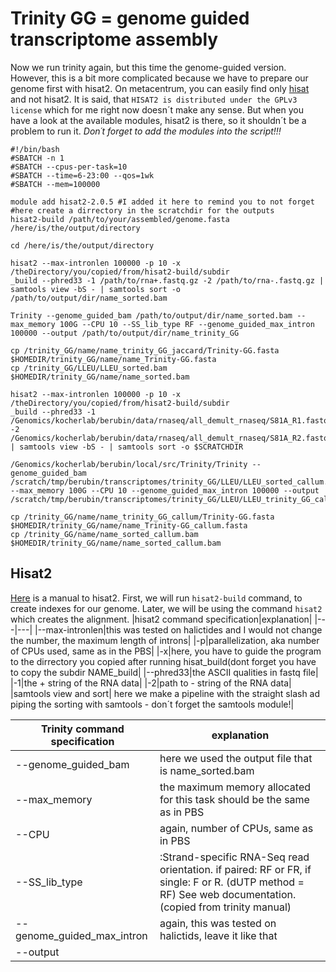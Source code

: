 # Trinity GG = genome guided transcriptome assembly
Now we run trinity again, but this time the genome-guided version. However, this is a bit more complicated because we have to prepare our genome first with hisat2.
On metacentrum, you can easily find only [hisat](https://wiki.metacentrum.cz/wiki/Hisat) and not hisat2. It is said, that `HISAT2 is distributed under the GPLv3 license` which for me right now doesn´t make any sense.
But when you have a look at the available modules, hisat2 is there, so it shouldn´t be a problem to run it. *Don´t forget to add the modules into the script!!!*

```
#!/bin/bash
#SBATCH -n 1
#SBATCH --cpus-per-task=10
#SBATCH --time=6-23:00 --qos=1wk
#SBATCH --mem=100000

module add hisat2-2.0.5 #I added it here to remind you to not forget
#here create a dirrectory in the scratchdir for the outputs
hisat2-build /path/to/your/assembled/genome.fasta /here/is/the/output/directory

cd /here/is/the/output/directory

hisat2 --max-intronlen 100000 -p 10 -x /theDirectory/you/copied/from/hisat2-build/subdir
_build --phred33 -1 /path/to/rna+.fastq.gz -2 /path/to/rna-.fastq.gz | samtools view -bS - | samtools sort -o /path/to/output/dir/name_sorted.bam

Trinity --genome_guided_bam /path/to/output/dir/name_sorted.bam --max_memory 100G --CPU 10 --SS_lib_type RF --genome_guided_max_intron 100000 --output /path/to/output/dir/name_trinity_GG

cp /trinity_GG/name/name_trinity_GG_jaccard/Trinity-GG.fasta $HOMEDIR/trinity_GG/name/name_Trinity-GG.fasta
cp /trinity_GG/LLEU/LLEU_sorted.bam $HOMEDIR/trinity_GG/name/name_sorted.bam

hisat2 --max-intronlen 100000 -p 10 -x /theDirectory/you/copied/from/hisat2-build/subdir
_build --phred33 -1 /Genomics/kocherlab/berubin/data/rnaseq/all_demult_rnaseq/S81A_R1.fastq.gz -2 /Genomics/kocherlab/berubin/data/rnaseq/all_demult_rnaseq/S81A_R2.fastq.gz | samtools view -bS - | samtools sort -o $SCRATCHDIR

/Genomics/kocherlab/berubin/local/src/Trinity/Trinity --genome_guided_bam /scratch/tmp/berubin/transcriptomes/trinity_GG/LLEU/LLEU_sorted_callum.bam --max_memory 100G --CPU 10 --genome_guided_max_intron 100000 --output /scratch/tmp/berubin/transcriptomes/trinity_GG/LLEU/LLEU_trinity_GG_callum

cp /trinity_GG/name/name_trinity_GG_callum/Trinity-GG.fasta $HOMEDIR/trinity_GG/name/name_Trinity-GG_callum.fasta
cp /trinity_GG/name/name_sorted_callum.bam $HOMEDIR/trinity_GG/name/name_sorted_callum.bam
```
## Hisat2
[Here](http://daehwankimlab.github.io/hisat2/manual/) is a manual to hisat2. 
First, we will run `hisat2-build` command, to create indexes for our genome. Later, we will be using the command `hisat2` which creates the alignment.
|hisat2 command specification|explanation|
|---|---|
|--max-intronlen|this was tested on halictides and I would not change the number, the maximum length of introns|
|-p|parallelization, aka number of CPUs used, same as in the PBS|
|-x|here, you have to guide the program to the dirrectory you copied after running hisat_build(dont forget you have to copy the subdir NAME_build|
|--phred33|the ASCII qualities in fastq file|
|-1|the + string of the RNA data|
|-2|path to - string of the RNA data|
|samtools view and sort| here we make a pipeline with the straight slash ad piping the sorting with samtools - don´t forget the samtools module!|

|Trinity command specification|explanation|
|---|---|
|--genome_guided_bam|here we used the output file that is name_sorted.bam|
|--max_memory|the maximum memory allocated for this task should be the same as in PBS|
|--CPU|again, number of CPUs, same as in PBS|
|--SS_lib_type|:Strand-specific RNA-Seq read orientation. if paired: RF or FR, if single: F or R.   (dUTP method = RF) See web documentation.(copied from trinity manual)|
|--genome_guided_max_intron|again, this was tested on halictids, leave it like that|
|--output||
